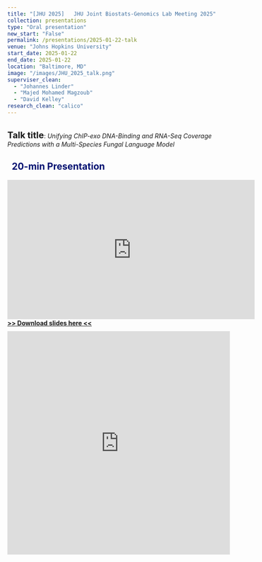 ```yaml
---
title: "[JHU 2025]   JHU Joint Biostats-Genomics Lab Meeting 2025"
collection: presentations
type: "Oral presentation"
new_start: "False"
permalink: /presentations/2025-01-22-talk
venue: "Johns Hopkins University"
start_date: 2025-01-22
end_date: 2025-01-22
location: "Baltimore, MD"
image: "/images/JHU_2025_talk.png"
superviser_clean:
  - "Johannes Linder"
  - "Majed Mohamed Magzoub"
  - "David Kelley"
research_clean: "calico"
---
```


<br>
<b style="font-size:15pt">Talk title</b>: <i>Unifying ChIP-exo DNA-Binding and RNA-Seq Coverage Predictions with a Multi-Species Fungal Language Model</i>

<h2 style="color: #000f70"> <i class="fas fa-dot-circle" style="font-size:18px;"></i> &nbsp;&nbsp;20-min Presentation </h2>

<iframe width="560" height="315" src="https://www.youtube.com/embed/MvpYQYQvZ0U?si=fDoHKzuSFKuGwxAT" title="YouTube video player" frameborder="0" allow="accelerometer; autoplay; clipboard-write; encrypted-media; gyroscope; picture-in-picture; web-share" referrerpolicy="strict-origin-when-cross-origin" allowfullscreen></iframe>


<div id="content_cv_pdf">
  <a href="https://storage.googleapis.com/storage.khchao.com/slides/JHU_joint_lab_meeting_2025.pdf" target="_blan"><b> >> Download slides here << </b></a>
  <p style="margin-top:10px">
    <iframe src="https://storage.googleapis.com/storage.khchao.com/slides/JHU_joint_lab_meeting_2025.pdf" width="100%" height="505" style="border:none;" scrolling="no"></iframe>
  </p>
</div>

